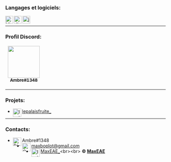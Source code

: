 ### Langages et logiciels:

<img align="left" alt="Visual Studio Code" width="24px" src="https://i.imgur.com/LwSdAlE.png" />
<img align="left" alt="djs" width="24px" src="https://jasonhaxstuff.gallerycdn.vsassets.io/extensions/jasonhaxstuff/discord-js-tools/0.0.3/1530824658924/Microsoft.VisualStudio.Services.Icons.Default" />
<img align="left" alt="js" width="24px" src="https://i.imgur.com/3u1wzwE.png" />
<br/>

---
### Profil Discord:
<table>
 <thead>
     	<td align="center"><a href="https://github.com/MaxEAE"><img src="https://cdn.discordapp.com/attachments/949974355666931763/967554423133978714/Capture_decran_2022-04-18_233157.png" width="100px;" alt=""/><br /><sub><b>Ambre#1348</b></sub></a><br /></td>
  </thead>
</table>

---
### Projets:
 -  <img align="left" alt="Instagram" width="26px" src="https://img.icons8.com/color/48/000000/instagram-new--v1.png" /> [lepalaisfruite_](https://www.instagram.com/lepalaisfruite_/)

---
### Contacts:
-  <img align="left" alt="Discord" width="26px" src="https://img.icons8.com/color/48/000000/discord-new-logo.png" /> Ambre#1348
-  <img align="left" alt="Gmail" width="26px" src="https://img.icons8.com/color/48/000000/gmail-login.png" /> maxboplot@gmail.com
-  <img align="left" alt="Instagram" width="26px" src="https://img.icons8.com/color/48/000000/instagram-new--v1.png" /> [MaxEAE_](https://instagram.fr/maxeae_)<br><br>
**© [MaxEAE](https://github.com/maxeae)**
